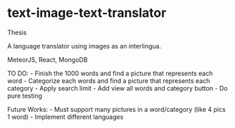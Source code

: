 # text-image-text-translator
Thesis


A language translator using images as an interlingua. 

MeteorJS, React, MongoDB

TO DO:
	- Finish the 1000 words and find a picture that represents each word
	- Categorize each words and find a picture that represents each category
	- Apply search limit
	- Add view all words and category button
	- Do pure testing

Future Works:
	- Must support many pictures in a word/category (like 4 pics 1 word)
        - Implement different languages 		 
